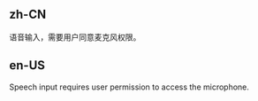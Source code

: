 ## zh-CN

语音输入，需要用户同意麦克风权限。

## en-US

Speech input requires user permission to access the microphone.
